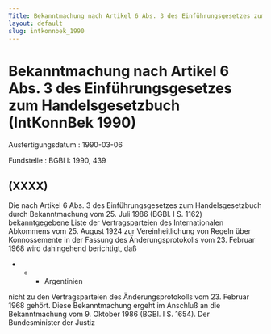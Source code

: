 ```yaml
---
Title: Bekanntmachung nach Artikel 6 Abs. 3 des Einführungsgesetzes zum Handelsgesetzbuch
layout: default
slug: intkonnbek_1990
---
```


# Bekanntmachung nach Artikel 6 Abs. 3 des Einführungsgesetzes zum Handelsgesetzbuch (IntKonnBek 1990)

Ausfertigungsdatum
:   1990-03-06

Fundstelle
:   BGBl I: 1990, 439



## (XXXX)

Die nach Artikel 6 Abs. 3 des Einführungsgesetzes zum
Handelsgesetzbuch durch Bekanntmachung vom 25. Juli 1986 (BGBl. I S.
1162) bekanntgegebene Liste der Vertragsparteien des Internationalen
Abkommens vom 25. August 1924 zur Vereinheitlichung von Regeln über
Konnossemente in der Fassung des Änderungsprotokolls vom 23. Februar
1968 wird dahingehend berichtigt, daß

*
    *
        *   Argentinien









nicht zu den Vertragsparteien des Änderungsprotokolls vom 23. Februar
1968 gehört.
Diese Bekanntmachung ergeht im Anschluß an die Bekanntmachung vom 9.
Oktober 1986 (BGBl. I S. 1654).
Der Bundesminister der Justiz


